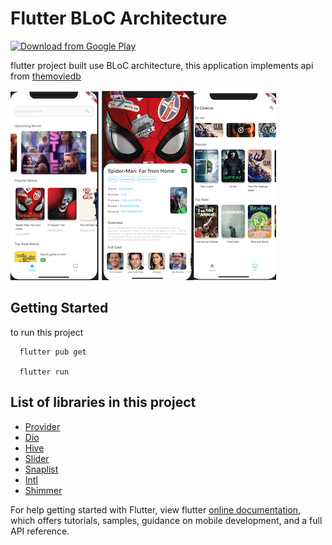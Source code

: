 # Flutter BLoC Architecture 

[<img src="https://play.google.com/intl/en_us/badges/images/generic/en_badge_web_generic.png" 
      alt="Download from Google Play" 
      height="80">](https://play.google.com/store/apps/details?id=com.bcr.cinema_flt)

flutter project built use BLoC architecture, this application implements api from [themoviedb](http://themoviedb.org)

![Screenshot](cinema.png)

## Getting Started

to run this project

```
  flutter pub get

  flutter run

```


## List of libraries in this project
* [Provider](https://pub.dev/packages/provider)
* [Dio](https://pub.dev/packages/dio)
* [Hive](https://docs.hivedb.dev/)
* [Slider](https://pub.dev/packages/carousel_slider)
* [Snaplist](https://pub.dev/packages/snaplist)
* [Intl](https://pub.dev/packages/intl)
* [Shimmer](https://pub.dev/packages/shimmer)


For help getting started with Flutter, view flutter
[online documentation](https://flutter.dev/docs), which offers tutorials,
samples, guidance on mobile development, and a full API reference.



